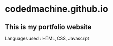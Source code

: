 # codedmachine.github.io

<h2>This is my portfolio website</h2>
<p>Languages used : HTML, CSS, Javascript</p>

